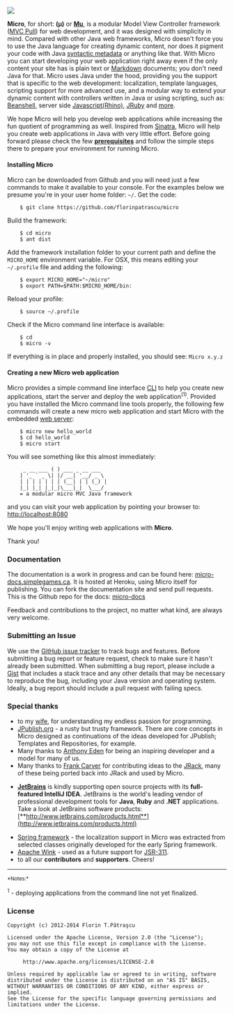 ![](http://micro-docs.simplegames.ca/images/micro-logo.png)

**Micro**, for short: **(μ)** or **[Mu](http://en.wikipedia.org/wiki/Mu_\(letter\))**, is a modular Model View Controller framework ([MVC Pull](http://en.wikipedia.org/wiki/Web_application_framework#Push-based_vs._pull-based)) for web development, and it was designed with simplicity in mind. Compared with other Java web frameworks, Micro doesn't force you to use the Java language for creating dynamic content, nor does it pigment your code with Java [syntactic metadata](http://en.wikipedia.org/wiki/Java_annotation) or anything like that. With Micro you can start developing your web application right away even if the only content your site has is plain text or [Markdown](http://daringfireball.net/projects/markdown/) documents; you don't need Java for that. Micro uses Java under the hood, providing you the support that is specific to the web development: localization, template languages, scripting support for more advanced use, and a modular way to extend your dynamic content with controllers written in Java or using scripting, such as: [Beanshell](http://www.beanshell.org/), server side [Javascript(Rhino)](http://www.mozilla.org/rhino/), [JRuby](http://jruby.org/) and [more](http://commons.apache.org/bsf/).

We hope Micro will help you develop web applications while increasing the fun quotient of programming as well. Inspired from [Sinatra](http://www.sinatrarb.com/), Micro will help you create web applications in Java with very little effort. Before going forward please check the few **[prerequisites](http://micro-docs.simplegames.ca/misc/check_java.md)** and follow the simple steps there to prepare your environment for running Micro.

#### Installing Micro
Micro can be downloaded from Github and you will need just a few commands to make it available to your console. For the examples below we presume you're in your user home folder: `~/`. Get the code:

        $ git clone https://github.com/florinpatrascu/micro

Build the framework:

        $ cd micro
        $ ant dist

Add the framework installation folder to your current path and define the `MICRO_HOME` environment variable. For OSX, this means editing your `~/.profile` file and adding the following:

        $ export MICRO_HOME="~/micro"
        $ export PATH=$PATH:$MICRO_HOME/bin:

Reload your profile:

        $ source ~/.profile

Check if the Micro command line interface is available:

        $ cd
        $ micro -v

If everything is in place and properly installed, you should see: `Micro x.y.z`


#### Creating a new Micro web application
Micro provides a simple command line interface [CLI](http://micro-docs.simplegames.ca/cli.md) to help you create new applications, start the server and deploy the web application<sup>(1)</sup>. Provided you have installed the Micro command line tools properly, the following few commands will create a new micro web application and start Micro with the embedded [web server](http://docs.codehaus.org/display/JETTY/About+Jetty):

        $ micro new hello_world
        $ cd hello_world
        $ micro start

You will see something like this almost immediately:

         _ __ ___ ( ) ___ _ __ ___
        | '_ ` _ \| |/ __| '__/ _ \
        | | | | | | | (__| | | (_) |
        |_| |_| |_|_|\___|_|  \___/
        = a modular micro MVC Java framework

and you can visit your web application by pointing your browser to: [http://localhost:8080](http://localhost:8080)

We hope you'll enjoy writing web applications with **Micro**.

Thank you!

### Documentation
The documentation is a work in progress and can be found here: [micro-docs.simplegames.ca](http://micro-docs.simplegames.ca). It is hosted at Heroku, using Micro itself for publishing. You can fork the documentation site and send pull requests. This is the Github repo for the docs: [micro-docs](https://github.com/florinpatrascu/micro-docs)

Feedback and contributions to the project, no matter what kind, are always very welcome.

### Submitting an Issue
We use the [GitHub issue tracker](https://github.com/florinpatrascu/micro/issues) to track bugs and features. Before submitting a bug report or feature request, check to make sure it hasn't already been submitted. When submitting a bug report, please include a [Gist](https://gist.github.com/) that includes a stack trace and any other details that may be necessary to reproduce the bug, including your Java version and operating system. Ideally, a bug report should include a pull request with failing specs.

### Special thanks
  - to my [wife](http://twitter.com/simonuta), for understanding my endless passion for programming.
  - [JPublish.org](http://jpublish.org/) - a rusty but trusty framework. There are core concepts in Micro designed as continuations of the ideas developed for JPublish; Templates and Repositories, for example.
  - Many thanks to [Anthony Eden](https://github.com/aeden) for being an inspiring developer and a model for many of us.
  - Many thanks to [Frank Carver](https://github.com/efficacy) for contributing ideas to the [JRack](https://github.com/florinpatrascu/jrack), many of these being ported back into JRack and used by Micro.<p></p>
  - **[JetBrains](http://www.jetbrains.com/)** is kindly supporting open source projects with its **full-featured IntelliJ IDEA**. JetBrains is the world's leading vendor of professional development tools for **Java**, **Ruby** and **.NET** applications. Take a look at JetBrains software products: [**http://www.jetbrains.com/products.html**](http://www.jetbrains.com/products.html)<p></p>
  - [Spring framework](http://www.springsource.org/) - the localization support in Micro was extracted from selected classes originally developed for the early Spring framework.
  - [Apache Wink](http://en.wikipedia.org/wiki/Apache_Wink) - used as a future support for [JSR-311](http://www.jcp.org/en/jsr/detail?id=311).
  - to all our **contributors** and **supporters**. Cheers!

<hr>
<sub>*Notes:*</sub>

<sup>1</sup> - deploying applications from the command line not yet finalized.

### License

    Copyright (c) 2012-2014 Florin T.Pătraşcu

    Licensed under the Apache License, Version 2.0 (the "License");
    you may not use this file except in compliance with the License.
    You may obtain a copy of the License at

         http://www.apache.org/licenses/LICENSE-2.0

    Unless required by applicable law or agreed to in writing, software
    distributed under the License is distributed on an "AS IS" BASIS,
    WITHOUT WARRANTIES OR CONDITIONS OF ANY KIND, either express or implied.
    See the License for the specific language governing permissions and
    limitations under the License.

